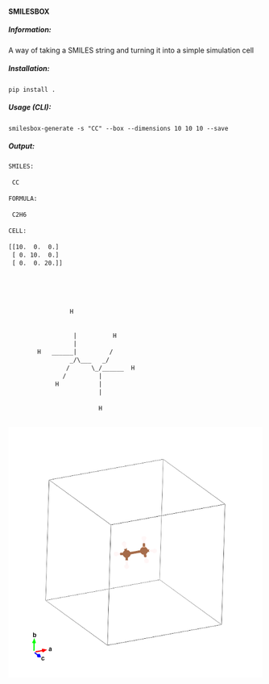 #### SMILESBOX

##### Information:

A way of taking a SMILES string and turning it into a simple simulation cell 


##### Installation:

`pip install .`

##### Usage (CLI):

`smilesbox-generate -s "CC" --box --dimensions 10 10 10 --save`


##### Output:

```
SMILES:

 CC

FORMULA:

 C2H6

CELL:

[[10.  0.  0.]
 [ 0. 10.  0.]
 [ 0.  0. 20.]]

                                                  
                                                  
                                                  
                                                  
                 H                                
                                                  
                                                  
                  |          H                    
                  |                               
        H   ______|         /                     
                 _/\___   _/                      
                /      \_/______  H               
               /         |                        
             H           |                        
                         |                        
                                                  
                         H                        
                                        
```

![ethane molecule](https://github.com/badw/smilesbox/blob/devel/example/POSCAR.png?raw=true)



